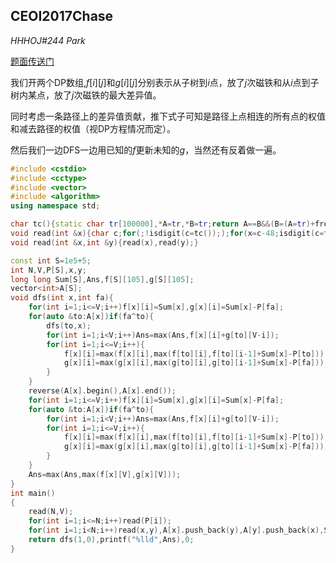 ## CEOI2017Chase

*HHHOJ#244 Park*

[题面传送门](https://loj.ac/problem/2485)

我们开两个DP数组,$f[i][j]$和$g[i][j]$分别表示从子树到$i$点，放了$j$次磁铁和从$i$点到子树内某点，放了$j$次磁铁的最大差异值。

同时考虑一条路径上的差异值贡献，推下式子可知是路径上点相连的所有点的权值和减去路径的权值（视DP方程情况而定）。

然后我们一边DFS一边用已知的$f$更新未知的$g$，当然还有反着做一遍。

~~~C++
#include <cstdio>
#include <cctype>
#include <vector>
#include <algorithm>
using namespace std;

char tc(){static char tr[100000],*A=tr,*B=tr;return A==B&&(B=(A=tr)+fread(tr,1,100000,stdin),A==B)?EOF:*A++;}
void read(int &x){char c;for(;!isdigit(c=tc()););for(x=c-48;isdigit(c=tc());x=(x<<1)+(x<<3)+c-48);}
void read(int &x,int &y){read(x),read(y);}

const int S=1e5+5;
int N,V,P[S],x,y;
long long Sum[S],Ans,f[S][105],g[S][105];
vector<int>A[S];
void dfs(int x,int fa){
	for(int i=1;i<=V;i++)f[x][i]=Sum[x],g[x][i]=Sum[x]-P[fa];
	for(auto &to:A[x])if(fa^to){
		dfs(to,x);
		for(int i=1;i<V;i++)Ans=max(Ans,f[x][i]+g[to][V-i]);
		for(int i=1;i<=V;i++){
			f[x][i]=max(f[x][i],max(f[to][i],f[to][i-1]+Sum[x]-P[to]));
			g[x][i]=max(g[x][i],max(g[to][i],g[to][i-1]+Sum[x]-P[fa]));
		}
	}
	reverse(A[x].begin(),A[x].end());
	for(int i=1;i<=V;i++)f[x][i]=Sum[x],g[x][i]=Sum[x]-P[fa];
	for(auto &to:A[x])if(fa^to){
		for(int i=1;i<V;i++)Ans=max(Ans,f[x][i]+g[to][V-i]);
		for(int i=1;i<=V;i++){
			f[x][i]=max(f[x][i],max(f[to][i],f[to][i-1]+Sum[x]-P[to]));
			g[x][i]=max(g[x][i],max(g[to][i],g[to][i-1]+Sum[x]-P[fa]));
		}
	}
	Ans=max(Ans,max(f[x][V],g[x][V]));
}
int main()
{
	read(N,V);
	for(int i=1;i<=N;i++)read(P[i]);
	for(int i=1;i<N;i++)read(x,y),A[x].push_back(y),A[y].push_back(x),Sum[x]+=P[y],Sum[y]+=P[x];
	return dfs(1,0),printf("%lld",Ans),0;
}
~~~

